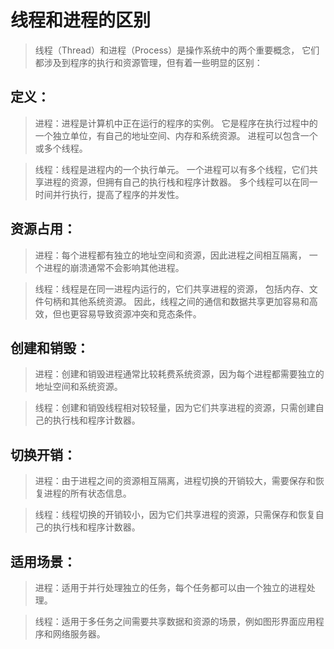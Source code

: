 # 线程和进程的区别
> 线程（Thread）和进程（Process）是操作系统中的两个重要概念，
> 它们都涉及到程序的执行和资源管理，但有着一些明显的区别：

## 定义：
> 进程：进程是计算机中正在运行的程序的实例。
> 它是程序在执行过程中的一个独立单位，有自己的地址空间、内存和系统资源。
> 进程可以包含一个或多个线程。

> 线程：线程是进程内的一个执行单元。
> 一个进程可以有多个线程，它们共享进程的资源，但拥有自己的执行栈和程序计数器。
> 多个线程可以在同一时间并行执行，提高了程序的并发性。

## 资源占用：

> 进程：每个进程都有独立的地址空间和资源，因此进程之间相互隔离，
> 一个进程的崩溃通常不会影响其他进程。

> 线程：线程是在同一进程内运行的，它们共享进程的资源，
> 包括内存、文件句柄和其他系统资源。
> 因此，线程之间的通信和数据共享更加容易和高效，但也更容易导致资源冲突和竞态条件。

## 创建和销毁：

>进程：创建和销毁进程通常比较耗费系统资源，因为每个进程都需要独立的地址空间和系统资源。

>线程：创建和销毁线程相对较轻量，因为它们共享进程的资源，只需创建自己的执行栈和程序计数器。

## 切换开销：
> 进程：由于进程之间的资源相互隔离，进程切换的开销较大，需要保存和恢复进程的所有状态信息。

> 线程：线程切换的开销较小，因为它们共享进程的资源，只需保存和恢复自己的执行栈和程序计数器。


## 适用场景：
> 进程：适用于并行处理独立的任务，每个任务都可以由一个独立的进程处理。

> 线程：适用于多任务之间需要共享数据和资源的场景，例如图形界面应用程序和网络服务器。